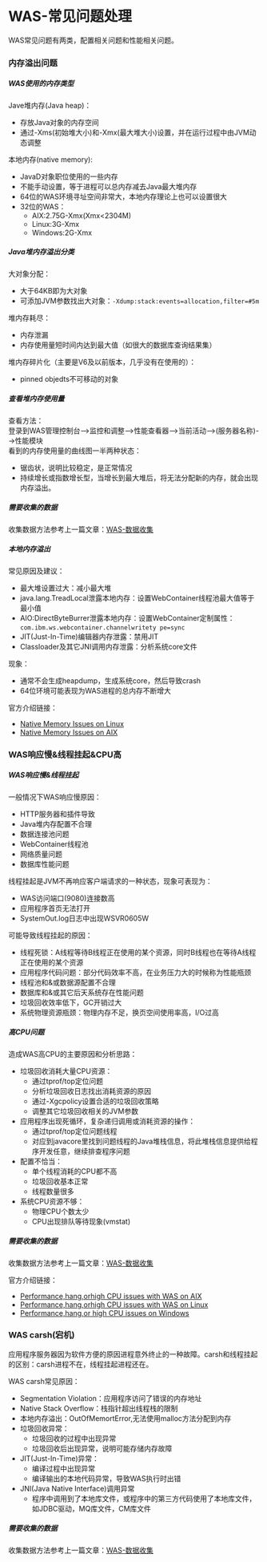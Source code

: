# WAS-常见问题处理
WAS常见问题有两类，配置相关问题和性能相关问题。    
### 内存溢出问题
##### WAS使用的内存类型
Jave堆内存(Java heap)：
- 存放Java对象的内存空间
- 通过-Xms(初始堆大小)和-Xmx(最大堆大小)设置，并在运行过程中由JVM动态调整

本地内存(native memory):
- JavaD对象职位使用的一些内存
- 不能手动设置，等于进程可以总内存减去Java最大堆内存
- 64位的WAS环境寻址空间非常大，本地内存理论上也可以设置很大
- 32位的WAS：
    - AIX:2.75G-Xmx(Xmx<2304M)
    - Linux:3G-Xmx
    - Windows:2G-Xmx

##### Java堆内存溢出分类
大对象分配：
- 大于64KB即为大对象
- 可添加JVM参数找出大对象：`-Xdump:stack:events=allocation,filter=#5m`

堆内存耗尽：
- 内存泄漏
- 内存使用量短时间内达到最大值（如很大的数据库查询结果集）

堆内存碎片化（主要是V6及以前版本，几乎没有在使用的）：
- pinned objedts不可移动的对象

##### 查看堆内存使用量
查看方法：      
登录到WAS管理控制台-->监控和调整-->性能查看器-->当前活动-->(服务器名称)-->性能模块      
看到的内存使用量的曲线图一半两种状态：
- 锯齿状，说明比较稳定，是正常情况
- 持续增长或指数增长型，当增长到最大堆后，将无法分配新的内存，就会出现内存溢出。

##### 需要收集的数据
收集数据方法参考上一篇文章：[WAS-数据收集](https://bond-huang.github.io/huang/06-IBM_Database&Middleware&Other/02-Websphere_Application_Server/01-WAS-%E6%95%B0%E6%8D%AE%E6%94%B6%E9%9B%86.html)

##### 本地内存溢出
常见原因及建议：
- 最大堆设置过大：减小最大堆
- java.lang.TreadLocal泄露本地内存：设置WebContainer线程池最大值等于最小值
- AIO:DirectByteBurrer泄露本地内存：设置WebContainer定制属性：`com.ibm.ws.webcontainer.channelwritety pe=sync`
- JIT(Just-In-Time)编辑器内存泄露：禁用JIT
- Classloader及其它JNI调用内存泄露：分析系统core文件

现象：
- 通常不会生成heapdump，生成系统core，然后导致crash
- 64位环境可能表现为WAS进程的总内存不断增大

官方介绍链接：
- [Native Memory Issues on Linux](https://www.ibm.com/support/pages/node/331133)
- [Native Memory Issues on AIX](https://www.ibm.com/support/pages/node/127703)

### WAS响应慢&线程挂起&CPU高
##### WAS响应慢&线程挂起
一般情况下WAS响应慢原因：
- HTTP服务器和插件导致
- Java堆内存配置不合理
- 数据连接池问题
- WebContainer线程池
- 网络质量问题
- 数据库性能问题

线程挂起是JVM不再响应客户端请求的一种状态，现象可表现为：
- WAS访问端口(9080)连接数高
- 应用程序首页无法打开
- SystemOut.log日志中出现WSVR0605W

可能导致线程挂起的原因：
- 线程死锁：A线程等待B线程正在使用的某个资源，同时B线程也在等待A线程正在使用的某个资源
- 应用程序代码问题：部分代码效率不高，在业务压力大的时候称为性能瓶颈
- 线程池和&或数据源配置不合理
- 数据库和&或其它后天系统存在性能问题
- 垃圾回收效率低下，GC开销过大
- 系统物理资源瓶颈：物理内存不足，换页空间使用率高，I/O过高

##### 高CPU问题
造成WAS高CPU的主要原因和分析思路：
- 垃圾回收消耗大量CPU资源：
    - 通过tprof/top定位问题
    - 分析垃圾回收日志找出消耗资源的原因
    - 通过-Xgcpolicy设置合适的垃圾回收策略
    - 调整其它垃圾回收相关的JVM参数
- 应用程序出现死循环，复杂递归调用或消耗资源的操作：
    - 通过tprof/top定位问题线程
    - 对应到javacore里找到问题线程的Java堆栈信息，将此堆栈信息提供给程序开发任意，继续排查程序问题
- 配置不恰当：
    - 单个线程消耗的CPU都不高
    - 垃圾回收基本正常
    - 线程数量很多
- 系统CPU资源不够：
    - 物理CPU个数太少
    - CPU出现排队等待现象(vmstat)

##### 需要收集的数据
收集数据方法参考上一篇文章：[WAS-数据收集](https://bond-huang.github.io/huang/06-IBM_Database&Middleware&Other/02-Websphere_Application_Server/01-WAS-%E6%95%B0%E6%8D%AE%E6%94%B6%E9%9B%86.html)

官方介绍链接：
- [Performance,hang,orhigh CPU issues with WAS on AIX](https://www.ibm.com/support/pages/node/660891)
- [Performance,hang,orhigh CPU issues with WAS on Linux](https://www.ibm.com/support/pages/node/72419?mhsrc=ibmsearch_a&mhq=%20hang%2C%20or%20high%20CPU%20issues%20with%20WebSphere%20Application%20Server%20on%20linux)
- [Performance,hang,or high CPU issues on Windows](https://www.ibm.com/support/pages/node/71631)

### WAS carsh(宕机)
应用程序服务器因为软件方便的原因进程意外终止的一种故障。carsh和线程挂起的区别：carsh进程不在，线程挂起进程还在。

WAS carsh常见原因：
- Segmentation Violation：应用程序访问了错误的内存地址
- Native Stack Overflow：栈指针超出线程栈的限制
- 本地内存溢出：OutOfMemortError,无法使用malloc方法分配到内存
- 垃圾回收异常：
    - 垃圾回收的过程中出现异常
    - 垃圾回收后出现异常，说明可能存储内存故障
- JIT(Just-In-Time)异常：
    - 编译过程中出现异常
    - 编译输出的本地代码异常，导致WAS执行时出错
- JNI(Java Native Interface)调用异常
    - 程序中调用到了本地库文件，或程序中的第三方代码使用了本地库文件，如JDBC驱动，MQ库文件，CM库文件

##### 需要收集的数据
收集数据方法参考上一篇文章：[WAS-数据收集](https://bond-huang.github.io/huang/06-IBM_Database&Middleware&Other/02-Websphere_Application_Server/01-WAS-%E6%95%B0%E6%8D%AE%E6%94%B6%E9%9B%86.html)

